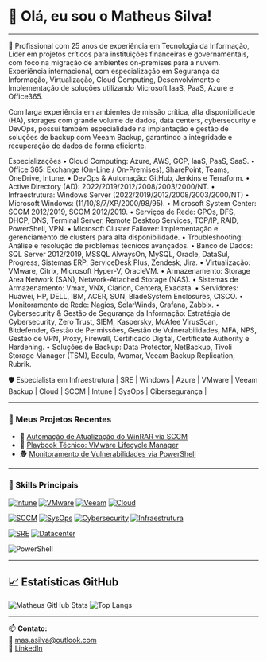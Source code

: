 # 👋 Olá, eu sou o Matheus Silva!
---
🎯 Profissional com 25 anos de experiência em Tecnologia da Informação, Líder em projetos críticos para instituições financeiras e governamentais, com foco na migração de ambientes on-premises para a nuvem. Experiência internacional, com especialização em Segurança da Informação, Virtualização, Cloud Computing, Desenvolvimento e Implementação de soluções utilizando Microsoft IaaS, PaaS, Azure e Office365.

Com larga experiência em ambientes de missão crítica, alta disponibilidade (HA), storages com grande volume de dados, data centers, cybersecurity e DevOps, possui também especialidade na implantação e gestão de soluções de backup com Veeam Backup, garantindo a integridade e recuperação de dados de forma eficiente.

Especializações
• Cloud Computing: Azure, AWS, GCP, IaaS, PaaS, SaaS.
• Office 365: Exchange (On-Line / On-Premises), SharePoint, Teams, OneDrive, Intune.
• DevOps & Automação: GitHub, Jenkins e Terraform.
• Active Directory (AD): 2022/2019/2012/2008/2003/2000/NT.
• Infraestrutura: Windows Server (2022/2019/2012/2008/2003/2000/NT)
• Microsoft Windows: (11/10/8/7/XP/2000/98/95).
• Microsoft System Center: SCCM 2012/2019, SCOM 2012/2019.
• Serviços de Rede: GPOs, DFS, DHCP, DNS, Terminal Server, Remote Desktop Services, TCP/IP, RAID, PowerShell, VPN.
• Microsoft Cluster Failover: Implementação e gerenciamento de clusters para alta disponibilidade.
• Troubleshooting: Análise e resolução de problemas técnicos avançados.
• Banco de Dados: SQL Server 2012/2019, MSSQL AlwaysOn, MySQL, Oracle, DataSul, Progress, Sistemas ERP, ServiceDesk
Plus, Zendesk, Jira.
• Virtualização: VMware, Citrix, Microsoft Hyper-V, OracleVM.
• Armazenamento: Storage Area Network (SAN), Network-Attached Storage (NAS).
• Sistemas de Armazenamento: Vmax, VNX, Clarion, Centera, Exadata.
• Servidores: Huawei, HP, DELL, IBM, ACER, SUN, BladeSystem Enclosures, CISCO.
• Monitoramento de Rede: Nagios, SolarWinds, Grafana, Zabbix.
• Cybersecurity & Gestão de Segurança da Informação: Estratégia de Cybersecurity, Zero Trust, SIEM, Kaspersky, McAfee VirusScan, Bitdefender, Gestão de Permissões, Gestão de Vulnerabilidades, MFA, NPS, Gestão de VPN, Proxy, Firewall, Certificado Digital, Certificate Authority e Hardening.
• Soluções de Backup: Data Protector, NetBackup, Tivoli Storage Manager (TSM), Bacula, Avamar, Veeam Backup Replication, Rubrik.
  
🛡️ Especialista em Infraestrutura | SRE | Windows | Azure | VMware | Veeam Backup | Cloud | SCCM | Intune | SysOps | Cibersegurança |

---

### 🚀 Meus Projetos Recentes
- 🔧 [Automação de Atualização do WinRAR via SCCM](https://github.com/masasilva/automacao-winrar-sccm)
- 📘 [Playbook Técnico: VMware Lifecycle Manager](https://github.com/masasilva/playbook-vmware-lifecycle)
- 🕵️ [Monitoramento de Vulnerabilidades via PowerShell](https://github.com/masasilva/monitoramento-vulnerabilidades)

---

### 🧰 Skills Principais
<!-- Linha 1 -->
[![Intune](https://img.shields.io/badge/-Microsoft_Intune-0078D4?style=flat&logo=microsoft&logoColor=white)](https://learn.microsoft.com/en-us/mem/intune/)
[![VMware](https://img.shields.io/badge/-VMware-607078?style=flat&logo=vmware&logoColor=white)](https://www.vmware.com/)
[![Veeam](https://img.shields.io/badge/-Veeam_Backup-21A366?style=flat&logoColor=white)](https://www.veeam.com/)
[![Cloud](https://img.shields.io/badge/-Cloud_Computing-00C7B7?style=flat&logo=cloudflare&logoColor=white)](https://azure.microsoft.com/en-us/overview/what-is-cloud-computing/)

<!-- Linha 2 -->
[![SCCM](https://img.shields.io/badge/-Microsoft_SCCM-2C2C2C?style=flat&logo=microsoft&logoColor=white)](https://learn.microsoft.com/en-us/mem/configmgr/)
[![SysOps](https://img.shields.io/badge/-SysOps-5A5A5A?style=flat&logo=linux&logoColor=white)](https://aws.amazon.com/certification/certified-sysops-admin-associate/)
[![Cybersecurity](https://img.shields.io/badge/-Cybersegurança-8A2BE2?style=flat&logo=security&logoColor=white)](https://www.cisa.gov/)
[![Infraestrutura](https://img.shields.io/badge/-Especialista_em_Infraestrutura-34495E?style=flat&logo=server&logoColor=white)](https://learn.microsoft.com/en-us/)

<!-- Linha 3 -->
[![SRE](https://img.shields.io/badge/-SRE_Site_Reliability_Engineer-0A66C2?style=flat&logo=google&logoColor=white)](https://sre.google/)
[![Datacenter](https://img.shields.io/badge/-Datacenter-6E6E6E?style=flat&logo=cisco&logoColor=white)](https://www.ibm.com/topics/data-center)




![PowerShell](https://img.shields.io/badge/-PowerShell-5391FE?style=flat&logo=powershell&logoColor=DarkBlue)

---

## 📈 Estatísticas GitHub

![Matheus GitHub Stats](https://github-readme-stats.vercel.app/api?username=masasilva&show_icons=true&theme=default)
![Top Langs](https://github-readme-stats.vercel.app/api/top-langs/?username=masasilva&layout=compact)

---

📫 **Contato:**  
📧 mas.asilva@outlook.com  
🔗 [LinkedIn](https://www.linkedin.com/in/matheus-s-6a6b0734b)


